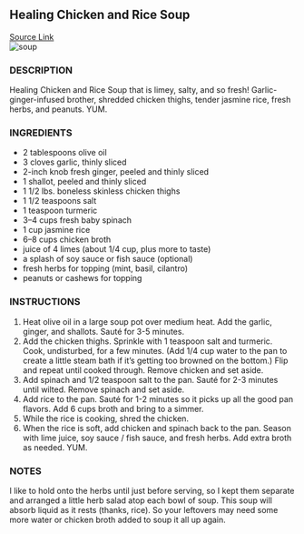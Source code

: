 ## Healing Chicken and Rice Soup
[Source Link](https://pinchofyum.com/healing-chicken-and-rice-soup)  
![soup](https://pinchofyum.com/wp-content/uploads/Healing-Chicken-and-Rice-Soup-Square-185x185.jpg)

### DESCRIPTION
Healing Chicken and Rice Soup that is limey, salty, and so fresh! Garlic-ginger-infused brother, shredded chicken thighs, tender jasmine rice, fresh herbs, and peanuts. YUM.

### INGREDIENTS
- 2 tablespoons olive oil
- 3 cloves garlic, thinly sliced
- 2-inch knob fresh ginger, peeled and thinly sliced
- 1 shallot, peeled and thinly sliced
- 1 1/2 lbs. boneless skinless chicken thighs
- 1 1/2 teaspoons salt
- 1 teaspoon turmeric
- 3–4 cups fresh baby spinach
- 1 cup jasmine rice
- 6–8 cups chicken broth
- juice of 4 limes (about 1/4 cup, plus more to taste)
- a splash of soy sauce or fish sauce (optional)
- fresh herbs for topping (mint, basil, cilantro)
- peanuts or cashews for topping

### INSTRUCTIONS
1. Heat olive oil in a large soup pot over medium heat. Add the garlic, ginger, and shallots. Sauté for 3-5 minutes.
2. Add the chicken thighs. Sprinkle with 1 teaspoon salt and turmeric. Cook, undisturbed, for a few minutes. (Add 1/4 cup water to the pan to create a little steam bath if it’s getting too browned on the bottom.) Flip and repeat until cooked through. Remove chicken and set aside.
3. Add spinach and 1/2 teaspoon salt to the pan. Sauté for 2-3 minutes until wilted. Remove spinach and set aside.
4. Add rice to the pan. Sauté for 1-2 minutes so it picks up all the good pan flavors. Add 6 cups broth and bring to a simmer.
5. While the rice is cooking, shred the chicken.
6. When the rice is soft, add chicken and spinach back to the pan. Season with lime juice, soy sauce / fish sauce, and fresh herbs. Add extra broth as needed. YUM.

### NOTES  
I like to hold onto the herbs until just before serving, so I kept them separate and arranged a little herb salad atop each bowl of soup. This soup will absorb liquid as it rests (thanks, rice). So your leftovers may need some more water or chicken broth added to soup it all up again.
